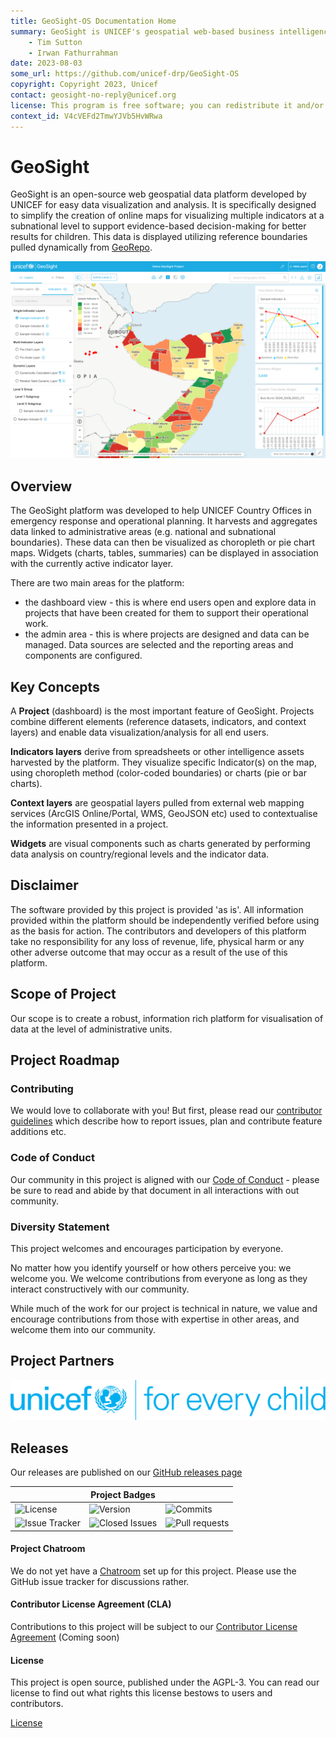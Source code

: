 ```yaml
---
title: GeoSight-OS Documentation Home 
summary: GeoSight is UNICEF's geospatial web-based business intelligence platform.
    - Tim Sutton
    - Irwan Fathurrahman
date: 2023-08-03
some_url: https://github.com/unicef-drp/GeoSight-OS
copyright: Copyright 2023, Unicef
contact: geosight-no-reply@unicef.org
license: This program is free software; you can redistribute it and/or modify it under the terms of the GNU Affero General Public License as published by the Free Software Foundation; either version 3 of the License, or (at your option) any later version.
context_id: V4cVEFd2TmwYJVb5HvWRwa
---
```


# GeoSight

GeoSight is an open-source web geospatial data platform developed by UNICEF for easy data visualization and analysis. It is specifically designed to simplify the creation of online maps for visualizing multiple indicators at a subnational level to support evidence-based decision-making for better results for children. This data is displayed utilizing reference boundaries pulled dynamically from [GeoRepo](https://github.com/unicef-drp/GeoRepo-OS).

![GeoSight demo dashboard](img/geosight-demo-dashboard.png)

## Overview

The GeoSight platform was developed to help UNICEF Country Offices in emergency response and operational planning. It 
harvests and aggregates data linked to administrative areas (e.g. national and subnational boundaries).
These data can then be visualized as choropleth or pie chart maps. Widgets (charts, tables, summaries) can be
displayed in association with the currently active indicator layer.

There are two main areas for the platform:

* the dashboard view - this is where end users open and explore data in projects that have been created for them to support their operational work.
* the admin area - this is where projects are designed and data can be managed. Data sources are selected and the reporting areas and components are configured.

## Key Concepts

A **Project** (dashboard) is the most important feature of GeoSight. Projects combine different elements (reference datasets, indicators, and context layers) and enable data visualization/analysis for all end users. 

**Indicators layers** derive from spreadsheets or other intelligence assets harvested by the platform. They visualize specific Indicator(s) on the map, using choropleth method (color-coded boundaries) or charts (pie or bar charts).

**Context layers** are geospatial layers pulled from external web mapping services (ArcGIS Online/Portal, WMS, GeoJSON etc) used to contextualise the information presented in a project.

**Widgets** are visual components such as charts generated by performing data analysis on country/regional levels and the indicator data.

## Disclaimer
	
<div class="admonition warning">
The software provided by this project is provided 'as is'. All information provided 
within the platform should be independently verified before using as the basis for
action. The contributors and developers of this platform take no responsibility
for any loss of revenue, life, physical harm or any other adverse outcome that may 
occur as a result of the use of this platform. 
</div>


## Scope of Project

Our scope is to create a robust, information rich platform for visualisation of
data at the level of administrative units.

## Project Roadmap


### Contributing

We would love to collaborate with you! But first, please read our [contributor
guidelines](about/contributing.md) which describe how to report
issues, plan and contribute feature additions etc.

### Code of Conduct

Our community in this project is aligned with our [Code of
Conduct](about/code-of-conduct.md) - please be sure to read and abide by that
document in all interactions with out community.

### Diversity Statement

This project welcomes and encourages participation by everyone.

No matter how you identify yourself or how others perceive you: we welcome you.
We welcome contributions from everyone as long as they interact constructively
with our community.

While much of the work for our project is technical in nature, we value and
encourage contributions from those with expertise in other areas, and welcome
them into our community.

## Project Partners
![Alt text](img/unicef_logo_horizontal.png)

## Releases

Our releases are published on our [GitHub releases page](https://github.com/unicef-drp/GeoSight-OS/releases)

| | **Project Badges** | |
| ----------------------- | ----------------------- | ----------------------- |
| ![License](https://img.shields.io/github/license/unicef-drp/GeoSight-OS.svg) | ![Version](https://img.shields.io/github/release/unicef-drp/GeoSight-OS.svg) | ![Commits](https://img.shields.io/github/commits-since/unicef-drp/GeoSight-OS/{version}.svg) |
| ![Issue Tracker](https://img.shields.io/github/issues/unicef-drp/GeoSight-OS.svg) | ![Closed Issues](https://img.shields.io/github/issues-closed/unicef-drp/GeoSight-OS.svg) | ![Pull requests](https://img.shields.io/github/issues-pr/unicef-drp/GeoSight-OS.svg) |

#### Project Chatroom

We do not yet have a [Chatroom]() set up for this project. Please use the GitHub issue tracker for discussions rather.

#### Contributor License Agreement (CLA)

Contributions to this project will be subject to our [Contributor License Agreement]() (Coming soon)

#### License

This project is open source, published under the AGPL-3. 
You can read our license to find out what rights this license bestows to users and contributors.

[License](about/license.md)

